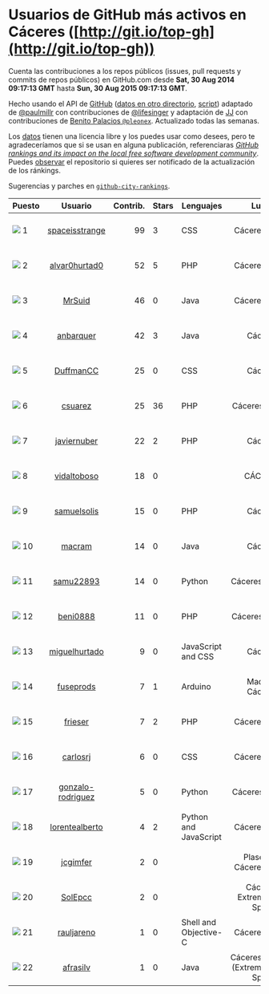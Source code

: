 
# Usuarios de GitHub más activos en Cáceres ([http://git.io/top-gh](http://git.io/top-gh))



  Cuenta las contribuciones a los repos públicos (issues, pull requests y commits de repos públicos) en GitHub.com desde  **Sat, 30 Aug 2014 09:17:13 GMT** hasta **Sun, 30 Aug 2015 09:17:13 GMT**.

  Hecho usando el API de [GitHub](http://github.com) ([datos en otro directorio](https://github.com/JJ/top-github-users-data/tree/master/data), [script](https://github.com/JJ/top-github-users)) adaptado de [@paulmillr](https://github.com/paulmillr) con contribuciones de [@lifesinger](https://github.com/lifesinger) y adaptación de [JJ](http://jj.github.io) con contribuciones de [Benito Palacios `@pleonex`](http://github.com/pleonex). Actualizado todas las semanas.

  Los [datos](https://github.com/JJ/top-github-users-data/tree/master/data) tienen una licencia libre y los puedes usar como desees, pero te agradeceríamos que si se usan en alguna publicación, referenciaras [*GitHub rankings and its impact on the local free software development community*](https://thewinnower.com/papers/github-rankings-and-its-impact-on-the-local-free-software-development-community). Puedes [observar](https://github.com/JJ/top-github-users-data/subscription) el repositorio si quieres ser notificado de la actualización de los ránkings.

  Sugerencias y parches en [`github-city-rankings`](http://github.com/JJ/github-city-rankings).


| Puesto   |  Usuario  |Contrib.| Stars | Lenguajes   |      Lugar      |  Avatar  |
|----------|:---------:|-------:|-------|-------------|:---------------:|----------|
|![](https://raw.githubusercontent.com/JJ/github-city-rankings/master/img/.gif) 1 | [spaceisstrange](https://github.com/spaceisstrange) | 99 | 3 | CSS | Cáceres, Spain | <img src='https://avatars2.githubusercontent.com/u/6024783?v=3&s=64' width="64" title='Fran González'> |
|![](https://raw.githubusercontent.com/JJ/github-city-rankings/master/img/.gif) 2 | [alvar0hurtad0](https://github.com/alvar0hurtad0) | 52 | 5 | PHP | Cáceres, Spain | <img src='https://avatars0.githubusercontent.com/u/1130114?v=3&s=64' width="64" title='Alvaro J. Hurtado Villegas'> |
|![](https://raw.githubusercontent.com/JJ/github-city-rankings/master/img/.gif) 3 | [MrSuid](https://github.com/MrSuid) | 46 | 0 | Java | Cáceres, Spain | <img src='https://avatars0.githubusercontent.com/u/3399621?v=3&s=64' width="64" title='Óscar Caballero'> |
|![](https://raw.githubusercontent.com/JJ/github-city-rankings/master/img/.gif) 4 | [anbarquer](https://github.com/anbarquer) | 42 | 3 | Java | Cáceres | <img src='https://avatars3.githubusercontent.com/u/9308394?v=3&s=64' width="64" title='anbarquer'> |
|![](https://raw.githubusercontent.com/JJ/github-city-rankings/master/img/.gif) 5 | [DuffmanCC](https://github.com/DuffmanCC) | 25 | 0 | CSS | Cáceres | <img src='https://avatars2.githubusercontent.com/u/10270656?v=3&s=64' width="64" title='Carlos Ortiz'> |
|![](https://raw.githubusercontent.com/JJ/github-city-rankings/master/img/.gif) 6 | [csuarez](https://github.com/csuarez) | 25 | 36 | PHP | Cáceres (Spain) | <img src='https://avatars0.githubusercontent.com/u/680660?v=3&s=64' width="64" title='César Suárez Ortega'> |
|![](https://raw.githubusercontent.com/JJ/github-city-rankings/master/img/.gif) 7 | [javiernuber](https://github.com/javiernuber) | 22 | 2 | PHP | Cáceres | <img src='https://avatars1.githubusercontent.com/u/854567?v=3&s=64' width="64" title='Fco Javier Núñez Berrocoso'> |
|![](https://raw.githubusercontent.com/JJ/github-city-rankings/master/img/.gif) 8 | [vidaltoboso](https://github.com/vidaltoboso) | 18 | 0 |  | CÁCERES | <img src='https://avatars0.githubusercontent.com/u/4061419?v=3&s=64' width="64" title='vidaltoboso'> |
|![](https://raw.githubusercontent.com/JJ/github-city-rankings/master/img/.gif) 9 | [samuelsolis](https://github.com/samuelsolis) | 15 | 0 | PHP | Cáceres | <img src='https://avatars0.githubusercontent.com/u/3817887?v=3&s=64' width="64" title='Samuel'> |
|![](https://raw.githubusercontent.com/JJ/github-city-rankings/master/img/.gif) 10 | [macram](https://github.com/macram) | 14 | 0 | Java | Cáceres | <img src='https://avatars1.githubusercontent.com/u/2062111?v=3&s=64' width="64" title='Manu Mateos'> |
|![](https://raw.githubusercontent.com/JJ/github-city-rankings/master/img/.gif) 11 | [samu22893](https://github.com/samu22893) | 14 | 0 | Python | Cáceres, España | <img src='https://avatars2.githubusercontent.com/u/5812967?v=3&s=64' width="64" title='Samuel Martín Cantalejo'> |
|![](https://raw.githubusercontent.com/JJ/github-city-rankings/master/img/.gif) 12 | [beni0888](https://github.com/beni0888) | 11 | 0 | PHP | Cáceres - Spain | <img src='https://avatars0.githubusercontent.com/u/2619784?v=3&s=64' width="64" title='Jesús Miguel Benito Calzada'> |
|![](https://raw.githubusercontent.com/JJ/github-city-rankings/master/img/.gif) 13 | [miguelhurtado](https://github.com/miguelhurtado) | 9 | 0 | JavaScript and CSS | Cáceres | <img src='https://avatars1.githubusercontent.com/u/4569925?v=3&s=64' width="64" title='Miguel Hurtado'> |
|![](https://raw.githubusercontent.com/JJ/github-city-rankings/master/img/.gif) 14 | [fuseprods](https://github.com/fuseprods) | 7 | 1 | Arduino | Madrid / Cáceres | <img src='https://avatars3.githubusercontent.com/u/3052275?v=3&s=64' width="64" title='Javier Collado'> |
|![](https://raw.githubusercontent.com/JJ/github-city-rankings/master/img/.gif) 15 | [frieser](https://github.com/frieser) | 7 | 2 | PHP | Cáceres, Spain | <img src='https://avatars1.githubusercontent.com/u/821756?v=3&s=64' width="64" title='Hector Molano'> |
|![](https://raw.githubusercontent.com/JJ/github-city-rankings/master/img/.gif) 16 | [carlosrj](https://github.com/carlosrj) | 6 | 0 | CSS | Cáceres, Spain | <img src='https://avatars0.githubusercontent.com/u/9881700?v=3&s=64' width="64" title='Carlos Rufo Jiménez'> |
|![](https://raw.githubusercontent.com/JJ/github-city-rankings/master/img/.gif) 17 | [gonzalo-rodriguez](https://github.com/gonzalo-rodriguez) | 5 | 0 | Python | Cáceres (Spain) | <img src='https://avatars1.githubusercontent.com/u/4035127?v=3&s=64' width="64" title='Gonzalo Rodríguez Píriz'> |
|![](https://raw.githubusercontent.com/JJ/github-city-rankings/master/img/.gif) 18 | [lorentealberto](https://github.com/lorentealberto) | 4 | 2 | Python and JavaScript | Cáceres, Spain | <img src='https://avatars1.githubusercontent.com/u/3707216?v=3&s=64' width="64" title='Alberto Lorente'> |
|![](https://raw.githubusercontent.com/JJ/github-city-rankings/master/img/.gif) 19 | [jcgimfer](https://github.com/jcgimfer) | 2 | 0 |  | Plasencia, Cáceres, Spain | <img src='https://avatars0.githubusercontent.com/u/12746401?v=3&s=64' width="64" title='Juan Carlos Giménez'> |
|![](https://raw.githubusercontent.com/JJ/github-city-rankings/master/img/.gif) 20 | [SolEpcc](https://github.com/SolEpcc) | 2 | 0 |  | Cáceres, Extremadura, Spain | <img src='https://avatars3.githubusercontent.com/u/9723722?v=3&s=64' width="64" title='Smart Open Lab Epcc'> |
|![](https://raw.githubusercontent.com/JJ/github-city-rankings/master/img/.gif) 21 | [rauljareno](https://github.com/rauljareno) | 1 | 0 | Shell and Objective-C | Cáceres, Spain | <img src='https://avatars2.githubusercontent.com/u/4493075?v=3&s=64' width="64" title='Raul Jareño'> |
|![](https://raw.githubusercontent.com/JJ/github-city-rankings/master/img/.gif) 22 | [afrasilv](https://github.com/afrasilv) | 1 | 0 | Java | Cáceres/Badajoz (Extremadura) - Spain | <img src='https://avatars1.githubusercontent.com/u/9256924?v=3&s=64' width="64" title='Alejandro Franco Silva'> |

